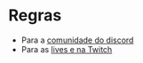 # Regras

- Para a [comunidade do discord](/discord-rules)
- Para as [lives e na Twitch](/live-rules)
